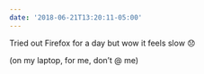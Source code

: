 ```yaml
---
date: '2018-06-21T13:20:11-05:00'
---
```

Tried out Firefox for a day but wow it feels slow 😞

(on my laptop, for me, don’t @ me)
